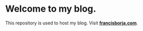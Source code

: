 Welcome to my blog.
=============

This repository is used to host my blog. Visit **[francisborja.com](https://francisborja.com)**.
